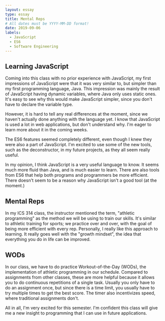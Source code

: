```yaml
---
layout: essay
type: essay
title: Mental Reps
# All dates must be YYYY-MM-DD format!
date: 2019-09-06
labels:
  - JavaScript
  - ES6
  - Software Engineering
---
```


## Learning JavaScript
Coming into this class with no prior experience with JavaScript, my first impressions of JavaScript were that it was very similar to, but simpler than my first programming language, Java. This impression was mainly the result of JavaScript having dynamic variables, where Java only uses static ones. It's easy to see why this would make JavaScript simpler, since you don't have to declare the variable type. 

However, it is hard to tell any real differences at the moment, since we haven't actually done anything with the language yet. I know that JavaScript is used a lot in web applications, but don't understand why. I'm eager to learn more about it in the coming weeks.

The ES6 features seemed completely different, even though I knew they were also a part of JavaScript. I'm excited to use some of the new tools, such as the deconstructor, in my future projects, as they all seem really useful.

In my opinion, I think JavaScript is a very useful language to know. It seems much more fluid than Java, and is much easier to learn. There are also tools from ES6 that help both programs and programmers be more efficient. There doesn't seem to be a reason why JavaScript isn't a good tool (at the moment.) 
## Mental Reps
In my ICS 314 class, the instructor mentioned the term, "athletic programming" as the method we will be using to train our skills. It's similar to athletic training for sports; we practice over and over, with the goal of being more efficient with every rep. Personally, I really like this approach to learning. It really goes well with the "growth mindset", the idea that everything you do in life can be improved. 
## WODs
In our class, we have to do practice Workout-of-the-Day (WODs), the implementation of athletic programming in our schedule. Compared to assignments from other classes, these are more helpful because it allows you to do continuous repetitions of a single task. Usually you only have to do an assignment once, but since there is a time limit, you usually have to try multiple times to get the best score. The timer also incentivizes speed, where traditional assignments don't.


All in all, I'm very excited for this semester. I'm confident this class will give me a new insight to programming that I can use in future applications.
